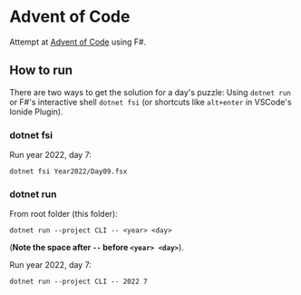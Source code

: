 # Advent of Code

Attempt at [Advent of Code](https://adventofcode.com/) using F#. 

## How to run

There are two ways to get the solution for a day's puzzle: Using `dotnet run` or F#'s interactive shell `dotnet fsi` (or shortcuts like `alt+enter` in VSCode's Ionide Plugin).

### dotnet fsi

Run year 2022, day 7:

```shell
dotnet fsi Year2022/Day09.fsx
```

### dotnet run

From root folder (this folder): 

```shell
dotnet run --project CLI -- <year> <day>
```

(**Note the space after `--` before `<year> <day>`**).

Run year 2022, day 7:

```shell
dotnet run --project CLI -- 2022 7
```

